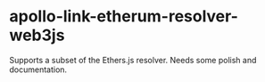 # apollo-link-etherum-resolver-web3js

Supports a subset of the Ethers.js resolver.  Needs some polish and documentation.
